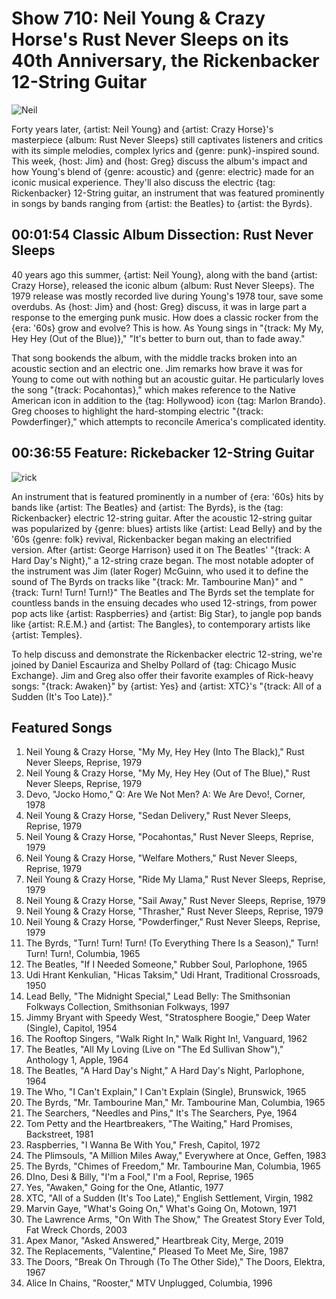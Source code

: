 

# Show 710: Neil Young & Crazy Horse's Rust Never Sleeps on its 40th Anniversary, the Rickenbacker 12-String Guitar

![Neil](https://sound-images.s3.amazonaws.com/images/2019/rust_never_sleeps.png)

Forty years later, {artist: Neil Young} and {artist: Crazy Horse}'s masterpiece {album: Rust Never Sleeps} still captivates listeners and critics with its simple melodies, complex lyrics and {genre: punk}-inspired sound. This week, {host: Jim} and {host: Greg} discuss the album's impact and how Young's blend of {genre: acoustic} and {genre: electric} made for an iconic musical experience. They'll also discuss the electric {tag: Rickenbacker} 12-String guitar, an instrument that was featured prominently in songs by bands ranging from {artist: the Beatles} to {artist: the Byrds}.



## 00:01:54 Classic Album Dissection: Rust Never Sleeps

40 years ago this summer, {artist: Neil Young}, along with the band {artist: Crazy Horse}, released the iconic album {album: Rust Never Sleeps}. The 1979 release was mostly recorded live during Young's 1978 tour, save some overdubs. As {host: Jim} and {host: Greg} discuss, it was in large part a response to the emerging punk music. How does a classic rocker from the {era: '60s} grow and evolve? This is how. As Young sings in "{track: My My, Hey Hey (Out of the Blue)}," "It's better to burn out, than to fade away."

That song bookends the album, with the middle tracks broken into an acoustic section and an electric one. Jim remarks how brave it was for Young to come out with nothing but an acoustic guitar. He particularly loves the song "{track: Pocahontas}," which makes reference to the Native American icon in addition to the {tag: Hollywood} icon {tag: Marlon Brando}. Greg chooses to highlight the hard-stomping electric "{track: Powderfinger}," which attempts to reconcile America's complicated identity.


## 00:36:55 Feature: Rickebacker 12-String Guitar
![rick](https://sound-images.s3.amazonaws.com/images/2019/rickenbacker_web.jpeg)

An instrument that is featured prominently in a number of {era: '60s} hits by bands like {artist: The Beatles} and {artist: The Byrds}, is the {tag: Rickenbacker} electric 12-string guitar. After the acoustic 12-string guitar was popularized by {genre: blues} artists like {artist: Lead Belly} and by the '60s {genre: folk} revival, Rickenbacker began making an electrified version. After {artist: George Harrison} used it on The Beatles' "{track: A Hard Day's Night}," a 12-string craze began. The most notable adopter of the instrument was Jim (later Roger) McGuinn, who used it to define the sound of The Byrds on tracks like "{track: Mr. Tambourine Man}" and "{track: Turn! Turn! Turn!}" The Beatles and The Byrds set the template for countless bands in the ensuing decades who used 12-strings, from power pop acts like {artist: Raspberries} and {artist: Big Star}, to jangle pop bands like {artist: R.E.M.} and {artist: The Bangles}, to contemporary artists like {artist: Temples}.

To help discuss and demonstrate the Rickenbacker electric 12-string, we're joined by Daniel Escauriza and Shelby Pollard of {tag: Chicago Music Exchange}. Jim and Greg also offer their favorite examples of Rick-heavy songs: "{track: Awaken}" by {artist: Yes} and {artist: XTC}'s "{track: All of a Sudden (It's Too Late)}."



## Featured Songs
1. Neil Young & Crazy Horse, "My My, Hey Hey (Into The Black)," Rust Never Sleeps, Reprise, 1979
1. Neil Young & Crazy Horse, "My My, Hey Hey (Out of The Blue)," Rust Never Sleeps, Reprise, 1979
1. Devo, "Jocko Homo," Q: Are We Not Men? A: We Are Devo!, Corner, 1978
1. Neil Young & Crazy Horse, "Sedan Delivery," Rust Never Sleeps, Reprise, 1979
1. Neil Young & Crazy Horse, "Pocahontas," Rust Never Sleeps, Reprise, 1979
1. Neil Young & Crazy Horse, "Welfare Mothers," Rust Never Sleeps, Reprise, 1979
1. Neil Young & Crazy Horse, "Ride My Llama," Rust Never Sleeps, Reprise, 1979
1. Neil Young & Crazy Horse, "Sail Away," Rust Never Sleeps, Reprise, 1979
1. Neil Young & Crazy Horse, "Thrasher," Rust Never Sleeps, Reprise, 1979
1. Neil Young & Crazy Horse, "Powderfinger," Rust Never Sleeps, Reprise, 1979
1. The Byrds, "Turn! Turn! Turn! (To Everything There Is a Season)," Turn! Turn! Turn!, Columbia, 1965
1. The Beatles, "If I Needed Someone," Rubber Soul, Parlophone, 1965
1. Udi Hrant Kenkulian, "Hicas Taksim," Udi Hrant, Traditional Crossroads, 1950
1. Lead Belly, "The Midnight Special," Lead Belly: The Smithsonian Folkways Collection, Smithsonian Folkways, 1997
1. Jimmy Bryant with Speedy West, "Stratosphere Boogie," Deep Water (Single), Capitol, 1954
1. The Rooftop Singers, "Walk Right In," Walk Right In!, Vanguard, 1962
1. The Beatles, "All My Loving (Live on "The Ed Sullivan Show")," Anthology 1, Apple, 1964
1. The Beatles, "A Hard Day's Night," A Hard Day's Night, Parlophone, 1964
1. The Who, "I Can't Explain," I Can't Explain (Single), Brunswick, 1965
1. The Byrds, "Mr. Tambourine Man," Mr. Tambourine Man, Columbia, 1965
1. The Searchers, "Needles and Pins," It's The Searchers, Pye, 1964
1. Tom Petty and the Heartbreakers, "The Waiting," Hard Promises, Backstreet, 1981
1. Raspberries, "I Wanna Be With You," Fresh, Capitol, 1972
1. The Plimsouls, "A Million Miles Away," Everywhere at Once, Geffen, 1983
1. The Byrds, "Chimes of Freedom," Mr. Tambourine Man, Columbia, 1965
1. DIno, Desi & Billy, "I'm a Fool," I'm a Fool, Reprise, 1965
1. Yes, "Awaken," Going for the One, Atlantic, 1977
1. XTC, "All of a Sudden (It's Too Late)," English Settlement, Virgin, 1982
1. Marvin Gaye, "What's Going On," What's Going On, Motown, 1971
1. The Lawrence Arms, "On With The Show," The Greatest Story Ever Told, Fat Wreck Chords, 2003
1. Apex Manor, "Asked Answered," Heartbreak City, Merge, 2019
1. The Replacements, "Valentine," Pleased To Meet Me, Sire, 1987
1. The Doors, "Break On Through (To The Other Side)," The Doors, Elektra, 1967
1. Alice In Chains, "Rooster," MTV Unplugged, Columbia, 1996


